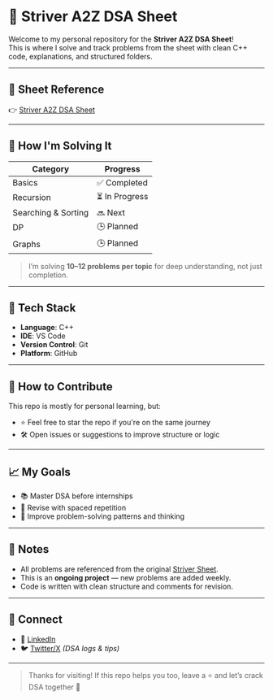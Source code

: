 # 📘 Striver A2Z DSA Sheet

Welcome to my personal repository for the **Striver A2Z DSA Sheet**!  
This is where I solve and track problems from the sheet with clean C++ code, explanations, and structured folders.

---

## 🔗 Sheet Reference

👉 [Striver A2Z DSA Sheet](https://takeuforward.org/interviews/strivers-sde-sheet-top-coding-interview-problems/)

---

## 🧠 How I'm Solving It

| Category              | Progress       |
|-----------------------|----------------|
| Basics                | ✅ Completed    |
| Recursion             | ⏳ In Progress  |
| Searching & Sorting   | 🔜 Next         |
| DP                    | 🕒 Planned      |
| Graphs                | 🕒 Planned      |

> I’m solving **10–12 problems per topic** for deep understanding, not just completion.

---

## 🧰 Tech Stack

- **Language**: C++
- **IDE**: VS Code
- **Version Control**: Git
- **Platform**: GitHub

---

## 🔄 How to Contribute

This repo is mostly for personal learning, but:

- ⭐ Feel free to star the repo if you're on the same journey  
- 🛠️ Open issues or suggestions to improve structure or logic

---

## 📈 My Goals

- 📚 Master DSA before internships  
- 🔁 Revise with spaced repetition  
- 🧪 Improve problem-solving patterns and thinking  

---

## 📌 Notes

- All problems are referenced from the original [Striver Sheet](https://takeuforward.org/interviews/strivers-sde-sheet-top-coding-interview-problems/).  
- This is an **ongoing project** — new problems are added weekly.  
- Code is written with clean structure and comments for revision.

---

## 📩 Connect

- 🔗 [LinkedIn](https://www.linkedin.com/in/anup2702/)
- 🐦 [Twitter/X](https://twitter.com/anup2702) *(DSA logs & tips)*

---

> Thanks for visiting! If this repo helps you too, leave a ⭐ and let’s crack DSA together 💪

